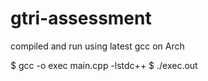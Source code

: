 # gtri-assessment

compiled and run using latest gcc on Arch

$ gcc -o exec main.cpp -lstdc++
$ ./exec.out